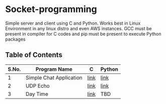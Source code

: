 # Socket-programming
Simple server and client using C and Python. Works best in Linux Environment in any linux distro and even AWS instances. GCC must be present in compiler for C codes and pip must be present to execute Python packages

## Table of Contents
| S.No. | Program Name | C | Python |
|-------|--------------|---|--------|
| 1 | Simple Chat Application | [link](https://github.com/MainakRepositor/Socket-programming/tree/master/C/Chat%20Application) | [link](https://github.com/MainakRepositor/Socket-programming/tree/master/Python/Chat%20App) |
| 2 | UDP Echo | [link](https://github.com/MainakRepositor/Socket-programming/tree/master/C/Day%20Time) | [link](https://github.com/MainakRepositor/Socket-programming/tree/master/Python/UDP%20Echo) |
| 3 | Day Time | [link](https://github.com/MainakRepositor/Socket-programming/tree/master/C/UDP%20Echo) | TBD |


